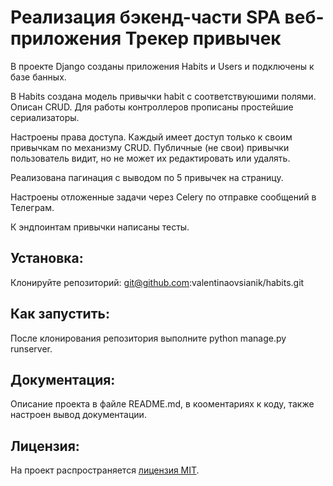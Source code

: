 # Реализация бэкенд-части SPA веб-приложения Трекер привычек

В  проекте Django созданы приложения Habits и Users и подключены к базе банных.

В Habits создана модель привычки habit с соответствуюшими полями. Описан CRUD. Для работы контроллеров прописаны простейшие сериализаторы.

Настроены права доступа. Каждый имеет доступ только к своим привычкам по механизму CRUD. Публичные (не свои) привычки пользователь видит, но не может их редактировать или удалять.

Реализована пагинация с выводом по 5 привычек на страницу.

Настроены отложенные задачи через Celery по отправке сообщений в Телеграм.

К эндпоинтам привычки написаны тесты.


## Установка:
Клонируйте репозиторий:
git@github.com:valentinaovsianik/habits.git


## Как запустить:
После клонирования репозитория выполните python manage.py runserver.


## Документация:
Описание проекта в файле README.md, в кооментариях к коду, также настроен вывод документации.


## Лицензия:
На проект распространяется [лицензия MIT](LICENSE).